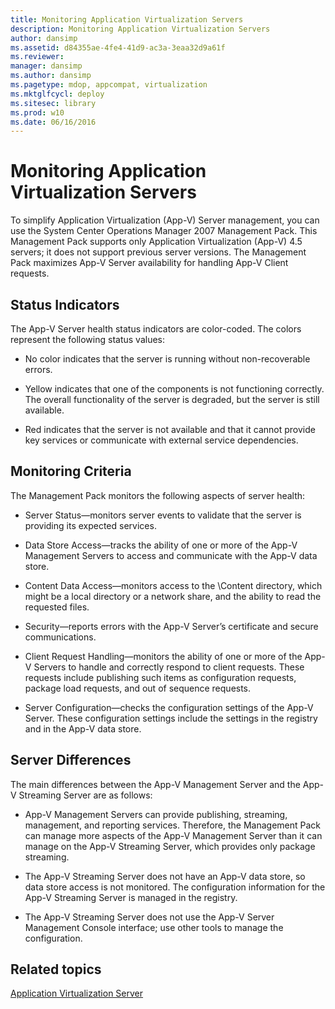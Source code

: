 ```yaml
---
title: Monitoring Application Virtualization Servers
description: Monitoring Application Virtualization Servers
author: dansimp
ms.assetid: d84355ae-4fe4-41d9-ac3a-3eaa32d9a61f
ms.reviewer: 
manager: dansimp
ms.author: dansimp
ms.pagetype: mdop, appcompat, virtualization
ms.mktglfcycl: deploy
ms.sitesec: library
ms.prod: w10
ms.date: 06/16/2016
---
```



# Monitoring Application Virtualization Servers


To simplify Application Virtualization (App-V) Server management, you can use the System Center Operations Manager 2007 Management Pack. This Management Pack supports only Application Virtualization (App-V) 4.5 servers; it does not support previous server versions. The Management Pack maximizes App-V Server availability for handling App-V Client requests.

## Status Indicators


The App-V Server health status indicators are color-coded. The colors represent the following status values:

-   No color indicates that the server is running without non-recoverable errors.

-   Yellow indicates that one of the components is not functioning correctly. The overall functionality of the server is degraded, but the server is still available.

-   Red indicates that the server is not available and that it cannot provide key services or communicate with external service dependencies.

## Monitoring Criteria


The Management Pack monitors the following aspects of server health:

-   Server Status—monitors server events to validate that the server is providing its expected services.

-   Data Store Access—tracks the ability of one or more of the App-V Management Servers to access and communicate with the App-V data store.

-   Content Data Access—monitors access to the \\Content directory, which might be a local directory or a network share, and the ability to read the requested files.

-   Security—reports errors with the App-V Server’s certificate and secure communications.

-   Client Request Handling—monitors the ability of one or more of the App-V Servers to handle and correctly respond to client requests. These requests include publishing such items as configuration requests, package load requests, and out of sequence requests.

-   Server Configuration—checks the configuration settings of the App-V Server. These configuration settings include the settings in the registry and in the App-V data store.

## Server Differences


The main differences between the App-V Management Server and the App-V Streaming Server are as follows:

-   App-V Management Servers can provide publishing, streaming, management, and reporting services. Therefore, the Management Pack can manage more aspects of the App-V Management Server than it can manage on the App-V Streaming Server, which provides only package streaming.

-   The App-V Streaming Server does not have an App-V data store, so data store access is not monitored. The configuration information for the App-V Streaming Server is managed in the registry.

-   The App-V Streaming Server does not use the App-V Server Management Console interface; use other tools to manage the configuration.

## Related topics


[Application Virtualization Server](application-virtualization-server.md)

 

 





